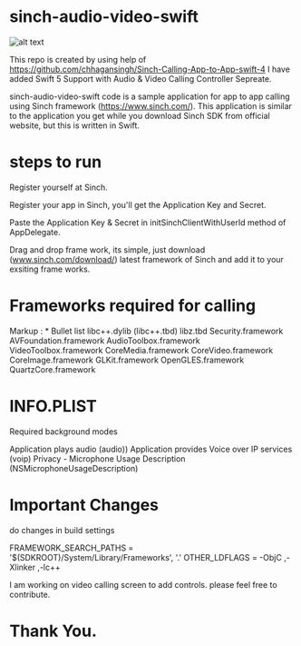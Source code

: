 # sinch-audio-video-swift

![alt text](https://cdn1.bbcode0.com/uploads/2021/3/3/5c33cfe78bac4454e8e45032634d5b47-full.png)

This repo is created by using help of https://github.com/chhagansingh/Sinch-Calling-App-to-App-swift-4 I have added Swift 5 Support with Audio & Video Calling Controller Sepreate. 

sinch-audio-video-swift code is a sample application for app to app calling using Sinch framework (https://www.sinch.com/). This application is similar to the application you get while you download Sinch SDK from official website, but this is written in Swift.

# steps to run

Register yourself at Sinch.

Register your app in Sinch, you'll get the Application Key and Secret.

Paste the Application Key & Secret in initSinchClientWithUserId method of AppDelegate.

Drag and drop frame work, its simple, just download (www.sinch.com/download/) latest framework of Sinch and add it to your exsiting frame works.

# Frameworks required for calling

Markup : * Bullet list
libc++.dylib (libc++.tbd)
libz.tbd
Security.framework
AVFoundation.framework
AudioToolbox.framework
VideoToolbox.framework
CoreMedia.framework
CoreVideo.framework
CoreImage.framework
GLKit.framework
OpenGLES.framework
QuartzCore.framework

# INFO.PLIST

Required background modes

Application plays audio (audio))
Application provides Voice over IP services (voip)
Privacy - Microphone Usage Description (NSMicrophoneUsageDescription)

# Important Changes

do changes in build settings

FRAMEWORK_SEARCH_PATHS = '$(SDKROOT)/System/Library/Frameworks', '.'
OTHER_LDFLAGS = -ObjC ,-Xlinker ,-lc++

I am working on video calling screen to add controls. please feel free to contribute. 
# Thank You.
